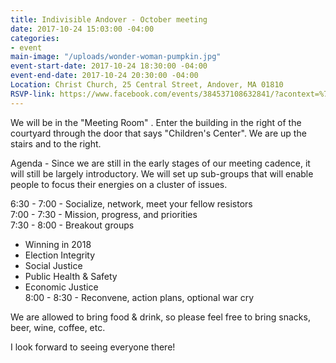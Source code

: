 ```yaml
---
title: Indivisible Andover - October meeting
date: 2017-10-24 15:03:00 -04:00
categories:
- event
main-image: "/uploads/wonder-woman-pumpkin.jpg"
event-start-date: 2017-10-24 18:30:00 -04:00
event-end-date: 2017-10-24 20:30:00 -04:00
Location: Christ Church, 25 Central Street, Andover, MA 01810
RSVP-link: https://www.facebook.com/events/384537108632841/?acontext=%7B%22source%22%3A4%2C%22action_history%22%3A%22null%22%7D&source=4&action_history=null
---
```


We will be in the "Meeting Room" . Enter the building in the right of the courtyard through the door that says "Children's Center". We are up the stairs and to the right.

Agenda - Since we are still in the early stages of our meeting cadence, it will still be largely introductory. We will set up sub-groups that will enable people to focus their energies on a cluster of issues. 

6:30 - 7:00 - Socialize, network, meet your fellow resistors <BR>
7:00 - 7:30 - Mission, progress, and priorities <BR>
7:30 - 8:00 - Breakout groups <BR>
 - Winning in 2018 <BR>
 - Election Integrity <BR>
 - Social Justice <BR>
 - Public Health & Safety <BR>
 - Economic Justice <BR>
8:00 - 8:30 - Reconvene, action plans, optional war cry <BR>

We are allowed to bring food & drink, so please feel free to bring snacks, beer, wine, coffee, etc. 

I look forward to seeing everyone there!